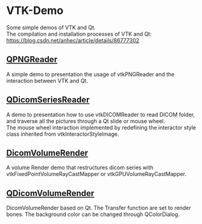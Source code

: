 # VTK-Demo
Some simple demos of VTK and Qt.<br>
The compilation and installation processes of VTK and Qt: https://blog.csdn.net/anhec/article/details/86777302

## [QPNGReader](./QPNGReader)
A simple demo to presentation the usage of vtkPNGReader and the interaction between VTK and Qt. 

## [QDicomSeriesReader](./QDicomSeriesReader)
A demo to presentation how to use vtkDICOMReader to read DICOM folder, and traverse all the pictures through a Qt slide or mouse wheel.<br>
The mouse wheel interaction implemented by redefining the interactor style class inherited from vtkInteractorStyleImage.

## [DicomVolumeRender](./DicomVolumeRender)
A volume Render demo that restructures dicom series with vtkFixedPointVolumeRayCastMapper or vtkGPUVolumeRayCastMapper.

## [QDicomVolumeRender](./QDicomVolumeRender)
DicomVolumeRender based on Qt. The Transfer function are set to render bones. The background color can be changed through QColorDialog.
